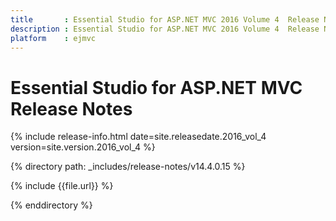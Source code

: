 ```yaml
---
title       : Essential Studio for ASP.NET MVC 2016 Volume 4  Release Notes
description : Essential Studio for ASP.NET MVC 2016 Volume 4  Release Notes
platform    : ejmvc
---
```


# Essential Studio for ASP.NET MVC Release Notes

{% include release-info.html date=site.releasedate.2016_vol_4 version=site.version.2016_vol_4 %} 

{% directory path: _includes/release-notes/v14.4.0.15 %}

{% include {{file.url}} %}

{% enddirectory %} 

